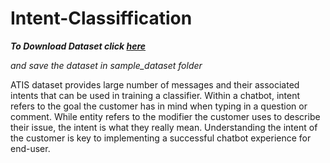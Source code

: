 # Intent-Classiffication

___To Download Dataset click [here](https://www.kaggle.com/hassanamin/atis-airlinetravelinformationsystem)___ 

_and save the dataset in sample_dataset folder_



ATIS dataset provides large number of messages and their associated intents that can be used in training a classifier. Within a chatbot, intent refers to the goal the customer has in mind when typing in a question or comment. While entity refers to the modifier the customer uses to describe their issue, the intent is what they really mean. Understanding the intent of the customer is key to implementing a successful chatbot experience for end-user. 
